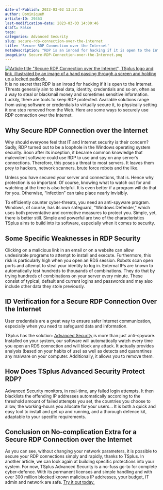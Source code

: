 ```yaml
---
date-of-Publish: 2023-03-03 13:57:15
author: DominiqueM
article-ID: 29463
last-modification-date: 2023-03-03 14:00:46
draft: False
tags: 
categories: Advanced Security
slug: secure-rdp-connection-over-the-internet
title: 'Secure RDP Connection over the Internet'
metaDescription: "RDP is an inroad for hacking if it is open to the Internet. Here are some ways to ensure secure RDP connection over the Internet."
imageLink: Secure-RDP-Connection-over-the-Internet.png
---
```


[![Article title "Secure RDP Connection over the Internet", TSplus logo and link, illustrated by an image of a hand passing through a screen and holding up a locked padlock.](/images/Secure-RDP-Connection-over-the-Internet.png)](https://tsplus.net/remote-work/) 
It is no secret that RDP is an inroad for hacking if it is open to the Internet. Threats generally aim to steal data, identity, credentials and so on, often as a way to steal or blackmail money and sometimes sensitive information. Luckily, there are tools to keep RDP protected. Available solutions range from using software or credentials to virtually secure it, to physically setting it one step removed from the Web. Here are some ways to securely use RDP connection over the Internet.
## Why Secure RDP Connection over the Internet


Why should everyone feel that IT and Internet security is their concern? Sadly, RDP turned out to be a loophole in the Windows operating system security. Soon after its inception, it became common knowledge that malevolent software could use RDP to use and spy on any server’s connections. Therefore, this poses a threat to most servers. It leaves them prey to hackers, network scanners, brute force robots and the like.


Unless you have secured your server and connections, that is. Hence why protection is so important. Of course, knowing what to watch out for and watching at the time is also helpful. It is even better if a program will do that for you. Otherwise, “infection” can take place nearly invisibly.


To efficiently counter cyber-threats, you need an anti-spyware program. Windows, of course, has its own safeguard, "Windows Defender," which uses both preventative and corrective measures to protect you. Simple, yet, there is better still. Simple and powerful are two of the characteristics TSplus aims to build into its software, especially when it comes to security.


## Some Specific Weaknesses in RDP Security


Clicking on a malicious link in an email or on a website can allow undesirable programs to attempt to install and execute. Furthermore, this risk is particularly high when you open an RDS session. Robots scan open ports and attempt to steal your identity to log in. External IPs are known to automatically test hundreds to thousands of combinations. They do that by trying hundreds of combinations on your server every minute. These consist of typical, default and current logins and passwords and may also include other data they stole previously.


## ID Verification for a Secure RDP Connection Over the Internet


User credentials are a great way to ensure safer Internet communication, especially when you need to safeguard data and information.


TSplus has the solution: [Advanced Security](https://tsplus.net/advanced-security/features/) is more than just anti-spyware. Installed on your system, our software will automatically watch every time you open an RDS connection and will block any attack. It actually provides analysis (based on your habits of use) as well as detects and quarantines any malware on your computer. Additionally, it allows you to remove them.


## How Does TSplus Advanced Security Protect RDP?


Advanced Security monitors, in real-time, any failed login attempts. It then blacklists the offending IP addresses automatically according to the threshold amount of failed attempts you set, the countries you choose to allow, the working-hours you allocate for your users... It is both a quick and easy tool to install and get up and running, and a thorough defence kit, adaptable to your specific requirements.


## Conclusion on No-complication Extra for a Secure RDP Connection over the Internet


As you can see, without changing your network parameters, it is possible to secure your RDP connections simply and rapidly, thanks to TSplus. In another article, we can look again at building specific protections into your system. For now, TSplus Advanced Security is a no-fuss go-to for complete cyber-defence. With its permanent licenses and simple handling and with over 300 million blocked known malicious IP addresses, your budget, IT admin and network are safe. [Try it out today.](https://tsplus.net/advanced-security/)


